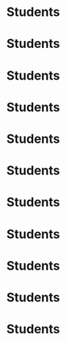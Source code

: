 # Students

# Students
# Students
# Students
# Students
# Students
# Students
# Students
# Students
# Students
# Students
